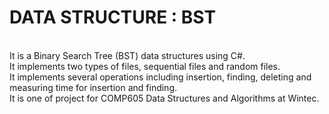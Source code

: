 # DATA STRUCTURE : BST ﻿
<br> It is a Binary Search Tree (BST) data structures using C#. <br>
It implements two types of files, sequential files and random files. <br>
It implements several operations including insertion, finding, deleting and measuring time for insertion and finding. <br>
It is one of project for COMP605 Data Structures and Algorithms at Wintec.
